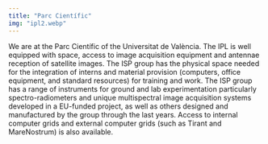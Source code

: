 ```yaml
---
title: "Parc Científic"
img: "ipl2.webp"
---
```


We are at the Parc Científic of the Universitat de València. The IPL is well equipped with space, access to image acquisition equipment and antennae reception of satellite images. The ISP group has the physical space needed for the integration of interns and material provision (computers, office equipment, and standard resources) for training and work. The ISP group has a range of instruments for ground and lab experimentation particularly spectro-radiometers and unique multispectral image acquisition systems developed in a EU-funded project, as well as others designed and manufactured by the group through the last years. Access to internal computer grids and external computer grids (such as Tirant and MareNostrum) is also available.